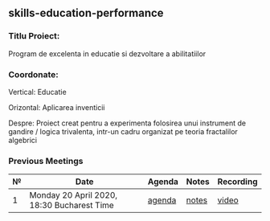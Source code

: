 ## skills-education-performance

### Titlu Proiect: 
Program de excelenta in educatie si dezvoltare a abilitatiilor

### Coordonate:
Vertical: Educatie

Orizontal: Aplicarea inventicii

Despre:
Proiect creat pentru a experimenta folosirea unui instrument de gandire / logica trivalenta, intr-un cadru organizat pe teoria
fractalilor algebrici


### Previous Meetings

 №  | Date                             | Agenda        |Notes          | Recording            |
--- | -------------------------------- | ------------- |-------------- | -------------------- |
1 | Monday 20 April 2020, 18:30 Bucharest Time | [agenda](https://github.com/astudor/skills-education-performance/issues/3) | [notes](https://github.com/astudor/skills-education-performance/blob/master/meeting-notes/M-1.md) | [video]() |
